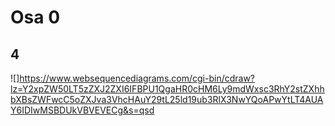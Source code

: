 # Osa 0

## 4
![]https://www.websequencediagrams.com/cgi-bin/cdraw?lz=Y2xpZW50LT5zZXJ2ZXI6IFBPU1QgaHR0cHM6Ly9mdWxsc3RhY2stZXhhbXBsZWFwcC5oZXJva3VhcHAuY29tL25ld19ub3RlX3NwYQoAPwYtLT4AUAY6IDIwMSBDUkVBVEVECg&s=qsd

